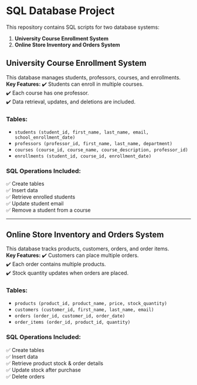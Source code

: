 # SQL Database Project

This repository contains SQL scripts for two database systems:

1. **University Course Enrollment System**
2. **Online Store Inventory and Orders System**

## University Course Enrollment System
This database manages students, professors, courses, and enrollments.  
**Key Features:**
✔️ Students can enroll in multiple courses.  
✔️ Each course has one professor.  
✔️ Data retrieval, updates, and deletions are included.  

### Tables:
- `students (student_id, first_name, last_name, email, school_enrollment_date)`
- `professors (professor_id, first_name, last_name, department)`
- `courses (course_id, course_name, course_description, professor_id)`
- `enrollments (student_id, course_id, enrollment_date)`

###  SQL Operations Included:
✅ Create tables  
✅ Insert data  
✅ Retrieve enrolled students  
✅ Update student email  
✅ Remove a student from a course  


---

## Online Store Inventory and Orders System
This database tracks products, customers, orders, and order items.  
**Key Features:**
✔️ Customers can place multiple orders.  
✔️ Each order contains multiple products.  
✔️ Stock quantity updates when orders are placed.  

### Tables:
- `products (product_id, product_name, price, stock_quantity)`
- `customers (customer_id, first_name, last_name, email)`
- `orders (order_id, customer_id, order_date)`
- `order_items (order_id, product_id, quantity)`

### SQL Operations Included:
✅ Create tables  
✅ Insert data  
✅ Retrieve product stock & order details  
✅ Update stock after purchase  
✅ Delete orders 

